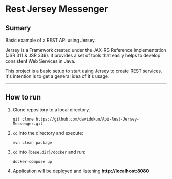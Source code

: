 # Rest Jersey Messenger

## Sumary

Basic example of a REST API using Jersey.
 
Jersey is a Framework created under the JAX-RS Reference implementation (JSR 311 & JSR 339).
It provides a set of tools that easily helps to develop consistent Web Services in Java.

This project is a basic setup to start using Jersey to create REST services. It's intention is to get a general idea of it's usage.

---

## How to run

1. Clone repository to a local directory.

    `git clone https://github.com/davidokun/Api-Rest-Jersey-Messenger.git`
    
2. `cd` into the directory and execute:

    `mvn clean package`
    
3. `cd` into `{base.dir}/docker` and run:

    `docker-compose up`
    
4. Application will be deployed and listening  **http://localhost:8080**

